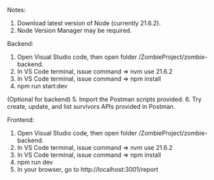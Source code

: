Notes:
1. Download latest version of Node (currently 21.6.2).
2. Node Version Manager may be required.

Backend:
1. Open Visual Studio code, then open folder /ZombieProject/zombie-backend.
2. In VS Code terminal, issue command => nvm use 21.6.2
3. In VS Code terminal, issue command => npm install
4. npm run start:dev

(Optional for backend)
5. Import the Postman scripts provided.
6. Try create, update, and list survivors APIs provided in Postman.

Frontend:
1. Open Visual Studio code, then open folder /ZombieProject/zombie-backend.
2. In VS Code terminal, issue command => nvm use 21.6.2
3. In VS Code terminal, issue command => npm install
4. npm run dev
5. In your browser, go to http://localhost:3001/report
